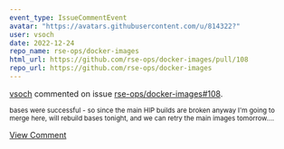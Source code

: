 ```yaml
---
event_type: IssueCommentEvent
avatar: "https://avatars.githubusercontent.com/u/814322?"
user: vsoch
date: 2022-12-24
repo_name: rse-ops/docker-images
html_url: https://github.com/rse-ops/docker-images/pull/108
repo_url: https://github.com/rse-ops/docker-images
---
```


<a href='https://github.com/vsoch' target='_blank'>vsoch</a> commented on issue <a href='https://github.com/rse-ops/docker-images/pull/108' target='_blank'>rse-ops/docker-images#108</a>.

<small>bases were successful - so since the main HIP builds are broken anyway I'm going to merge here, will rebuild bases tonight, and we can retry the main images tomorrow....</small>

<a href='https://github.com/rse-ops/docker-images/pull/108' target='_blank'>View Comment</a>